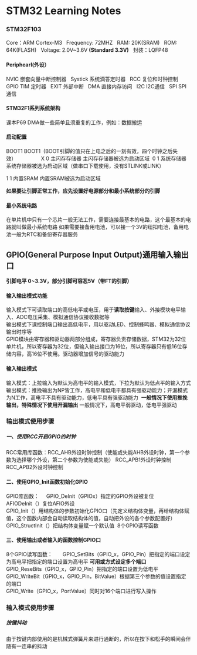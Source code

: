 # STM32 Learning Notes    
### STM32F103               
Core：ARM Cortex-M3   
Frequency: 72MHZ  
RAM: 20K(SRAM)   
ROM: 64K(FLASH)   
Voltage: 2.0V~3.6V **(Standard 3.3V)**   
封装：LQFP48   
#### Periphearl(外设） 
NVIC 嵌套向量中断控制器   
Systick 系统滴答定时器   
RCC 复位和时钟控制   
GPIO TIM 定时器   
EXIT 外部中断   
DMA 直接内存访问   
I2C I2C通信   
SPI SPI通信   
#### STM32F1系列系统架构 
课本P69 DMA做一些简单且须重复的工作，例如：数据搬运   
#### 启动配置 
BOOT1 BOOT1   (BOOT引脚的值只在上电之后的一刻有效，四个时钟之后失效）                
X     0        主闪存存储器     主闪存存储器被选为启动区域 
0     1        系统存储器        系统存储器被选为启动区域（做串口下载使用，没有STLINK或LINK）    

1     1        内置SRAM         内置SRAM被选为启动区域 

**如果要让引脚正常工作，应先设置好电源部分和最小系统部分的引脚** 
#### 最小系统电路
在单片机中只有一个芯片一般无法工作，需要连接最基本的电路，这个最基本的电路就叫做最小系统电路
如果需要接备用电池，可以接一个3V的纽扣电池，备用电池一般为RTC和备份寄存器服务

## GPIO(General Purpose Input Output)通用输入输出口  
**引脚电平 0~3.3V，部分引脚可容忍5V（带FT的引脚）**        
#### 输入输出模式功能
输入模式下可读取端口的高低电平或电压，用于**读取按键**输入、外接模块电平输入、ADC电压采集、模拟通信协议接收数据等  
输出模式下课控制端口输出高低电平，用以驱动LED、控制蜂鸣器、模拟通信协议输出时序等  
GPIO模块由寄存器和驱动器两部分组成，寄存器负责存储数据，STM32为32位单片机，所以寄存器为32位，但输入输出接口为16位，所以寄存器只有低16位存储内容，高16位不使用。驱动器增加信号的驱动能力  
#### 输入输出模式  
输入模式：上拉输入为默认为高电平的输入模式，下拉为默认为低点平的输入方式  
输出模式：推挽输出为NP皆工作，高电平和低电平都具有强驱动能力；开漏模式为N工作，高电平不具有驱动能力，低电平具有强驱动能力  **一般情况下使用推挽输出，特殊情况下使用开漏输出**
一般情况下，高电平弱驱动，低电平强驱动      
### 输出模式使用步骤      
##### 一、使用RCC开启GPIO的时钟    
RCC常用库函数：RCC_AHB外设时钟控制（使能或失能AHB外设时钟，第一个参数为选择哪个外设，第二个参数为使能或失能）
              RCC_APB1外设时钟控制
              RCC_APB2外设时钟控制        
#### 二、使用GPIO_Init函数初始化GPIO     
GPIO库函数：    
           GPIO_DeInit（GPIOx）指定的GPIO外设被复位  
           AFIODeInit（）复位AFIO外设  
           GPIO_Init（）用结构体的参数初始化GPIO口（先定义结构体变量，再给结构体赋值，这个函数内部会自动读取结构体的值，自动把外设的各个参数配置好）      
           GPIO_StructInit（）把结构体变量赋一个默认值 
           8个GPIO读写函数
#### 三、使用输出或者输入的函数控制GPIO口     
8个GPIO读写函数：      
             GPIO_SetBits（GPIO_x，GPIO_Pin）把指定的端口设定为高电平把指定的端口设置为高电平 **可用或方式设定多个端口**  
             GPIO_ReseBits（GPIO_x，GPIO_Pin）把指定的端口设置为低电平  
             GPIO_WriteBit（GPIO_x，GPIO_Pin，BitValue）根据第三个参数的值设置指定的端口  
             GPIO_Write（GPIO_x，PortValue）同时对16个端口进行写入操作  
### 输入模式使用步骤        
##### 按键抖动
由于按键内部使用的是机械式弹簧片来进行通断的，所以在按下和松手的瞬间会伴随有一连串的抖动      

